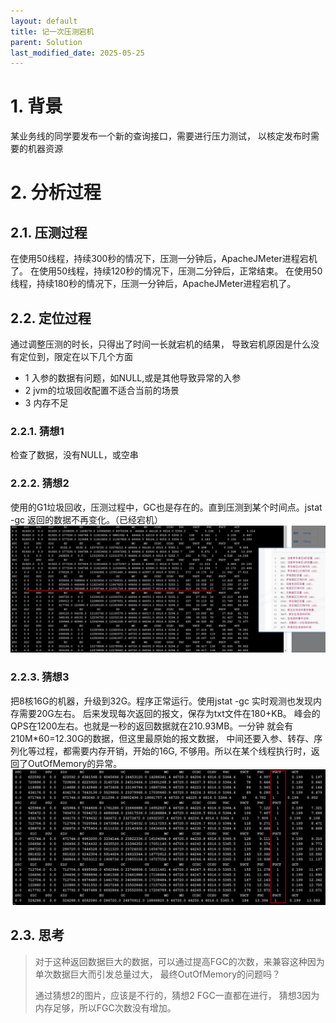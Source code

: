 ```yaml
---
layout: default
title: 记一次压测宕机
parent: Solution
last_modified_date: 2025-05-25
---
```


# 1. 背景
某业务线的同学要发布一个新的查询接口，需要进行压力测试，
以核定发布时需要的机器资源

# 2. 分析过程

## 2.1. 压测过程

在使用50线程，持续300秒的情况下，压测一分钟后，ApacheJMeter进程宕机了。
在使用50线程，持续120秒的情况下，压测二分钟后，正常结束。
在使用50线程，持续180秒的情况下，压测一分钟后，ApacheJMeter进程宕机了。

## 2.2. 定位过程

通过调整压测的时长，只得出了时间一长就宕机的结果，
导致宕机原因是什么没有定位到，限定在以下几个方面
- 1 入参的数据有问题，如NULL,或是其他导致异常的入参
- 2 jvm的垃圾回收配置不适合当前的场景
- 3 内存不足

### 2.2.1. 猜想1
检查了数据，没有NULL，或空串

### 2.2.2. 猜想2
使用的G1垃圾回收，压测过程中，GC也是存在的。直到压测到某个时间点。jstat -gc 返回的数据不再变化。（已经宕机）
![performance_1.png](img%2Fperformance_1.png)


### 2.2.3. 猜想3
把8核16G的机器，升级到32G。程序正常运行。使用jstat -gc 
实时观测也发现内存需要20G左右。
后来发现每次返回的报文，保存为txt文件在180+KB。
峰会的QPS在1200左右。也就是一秒的返回数据就在210.93MB。一分钟
就会有210M*60=12.30G的数据，但这里最原始的报文数据，
中间还要入参、转存、序列化等过程，都需要内存开销，开始的16G,
不够用。所以在某个线程执行时，返回了OutOfMemory的异常。
![performance_2.png](img%2Fperformance_2.png)


## 2.3. 思考
> 对于这种返回数据巨大的数据，可以通过提高FGC的次数，来兼容这种因为单次数据巨大而引发总量过大，
> 最终OutOfMemory的问题吗？
>
> 通过猜想2的图片，应该是不行的，猜想2 FGC一直都在进行，
> 猜想3因为内存足够，所以FGC次数没有增加。